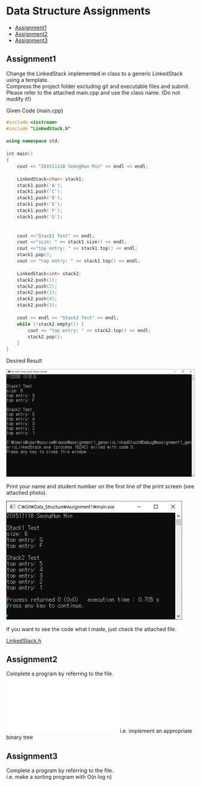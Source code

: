 # Data Structure Assignments
* [Assignment1](#assignment1)
* [Assignment2](#assignment2)
* [Assignment3](#assignment3)

## Assignment1
Change the LinkedStack implemented in class to a generic LinkedStack using a template.   
Compress the project folder excluding git and executable files and submit.
Please refer to the attached main.cpp and use the class name. (Do not modify it!)

Given Code (main.cpp)
```c++
#include <iostream>
#include "LinkedStack.h"

using namespace std;

int main()
{
	cout << "201511118 SeongHun Min" << endl << endl;

	LinkedStack<char> stack1;
	stack1.push('A');
	stack1.push('C');
	stack1.push('D');
	stack1.push('E');
	stack1.push('F');
	stack1.push('G');


	cout <<"Stack1 Test" << endl;
	cout <<"size: " << stack1.size() << endl;
	cout <<"top entry: " << stack1.top() << endl;
	stack1.pop();
	cout << "top entry: " << stack1.top() << endl;

	LinkedStack<int> stack2;
	stack2.push(1);
	stack2.push(2);
	stack2.push(3);
	stack2.push(4);
	stack2.push(5);

	cout << endl << "Stack2 Test" << endl;
	while (!stack2.empty()) {
		cout << "top entry: " << stack2.top() << endl;
		stack2.pop();
	}
}
```
Desired Result

![Example](/Assignment1/Assignment1.JPG)

Print your name and student number on the first line of the print screen (see attached photo).

![Result](/Assignment1/Result.jpg)

If you want to see the code what I made, just check the attached file.

[LinkedStack.h](/Assignment1/LinkedStack.h)

## Assignment2
Complete a program by referring to the file.  
<embed src = "/Assignment2/Assignment2.pdf" type = "application/pdf" />
i.e. implement an appropriate binary tree
## Assignment3
Complete a program by referring to the file.   
i.e. make a sorting program with O(n log n)